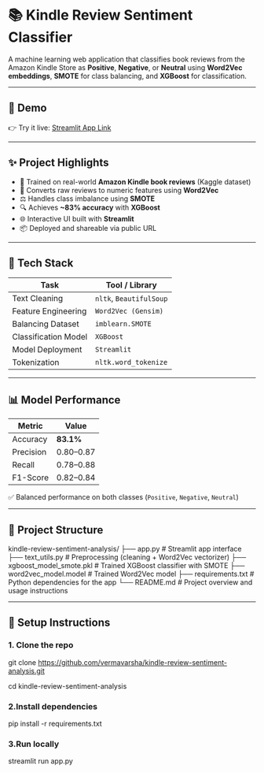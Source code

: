 # 📚 Kindle Review Sentiment Classifier

A machine learning web application that classifies book reviews from the Amazon Kindle Store as **Positive**, **Negative**, or **Neutral** using **Word2Vec embeddings**, **SMOTE** for class balancing, and **XGBoost** for classification.

---

## 🚀 Demo

👉 Try it live: [Streamlit App Link](https://kindle-review-sentiment-analysis-7qngdxfqylk6relirfbb8t.streamlit.app/)

---

## ✨ Project Highlights

- 🧠 Trained on real-world **Amazon Kindle book reviews** (Kaggle dataset)
- 💬 Converts raw reviews to numeric features using **Word2Vec**
- ⚖️ Handles class imbalance using **SMOTE**
- 🔍 Achieves **~83% accuracy** with **XGBoost**
- 🌐 Interactive UI built with **Streamlit**
- 📦 Deployed and shareable via public URL

---

## 🧪 Tech Stack

| Task                      | Tool / Library         |
|---------------------------|------------------------|
| Text Cleaning             | `nltk`, `BeautifulSoup`|
| Feature Engineering       | `Word2Vec (Gensim)`    |
| Balancing Dataset         | `imblearn.SMOTE`       |
| Classification Model      | `XGBoost`              |
| Model Deployment          | `Streamlit`            |
| Tokenization              | `nltk.word_tokenize`   |

---

## 📊 Model Performance

| Metric     | Value   |
|------------|---------|
| Accuracy   | **83.1%** |
| Precision  | 0.80–0.87 |
| Recall     | 0.78–0.88 |
| F1-Score   | 0.82–0.84 |

✅ Balanced performance on both classes (`Positive`, `Negative`, `Neutral`)

---

## 📁 Project Structure
kindle-review-sentiment-analysis/
├── app.py                    # Streamlit app interface
├── text_utils.py            # Preprocessing (cleaning + Word2Vec vectorizer)
├── xgboost_model_smote.pkl  # Trained XGBoost classifier with SMOTE
├── word2vec_model.model     # Trained Word2Vec model
├── requirements.txt         # Python dependencies for the app
└── README.md                # Project overview and usage instructions


---

## 🔧 Setup Instructions

### 1. Clone the repo

git clone https://github.com/vermavarsha/kindle-review-sentiment-analysis.git

cd kindle-review-sentiment-analysis

### 2.Install dependencies

pip install -r requirements.txt

### 3.Run locally

streamlit run app.py



